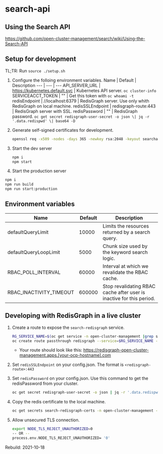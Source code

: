 # search-api

## Using the Search API

<https://github.com/open-cluster-management/search/wiki/Using-the-Search-API>

## Setup for development

TL;TR: Run `source ./setup.sh`

1. Configure the folloing environment variables.
    Name              | Default                          | Description
    ---               | ---                              | ---
    API_SERVER_URL    | <https://kubernetes.default.svc> | Kubernetes API server. `oc cluster-info`
    SERVICEACCT_TOKEN | ""                               | Get this token with `oc whoami -t`
    redisEndpoint     | //localhost:6379                 | RedisGraph server. Use only whith RedisGraph on local machine.
    redisSSLEndpoint  | redisgraph-route:443             | RedisGraph server with SSL.
    redisPassword     | ""                               | RedisGraph password. `oc get secret redisgraph-user-secret -o json \| jq -r '.data.redispwd' \| base64 -D`

2. Generate self-signed certificates for development.

    ```bash
    openssl req -x509 -nodes -days 365 -newkey rsa:2048 -keyout searchapi.key -out searchapi.crt -config req.conf -extensions 'v3_req'
    ```

3. Start the dev server

    ```bash
    npm i
    npm start
    ```

4. Start the production server

```bash
npm i
npm run build
npm run start:production
```

## Environment variables

Name                    | Default | Description
---                     | ---     | ---
defaultQueryLimit       | 10000   | Limits the resources returned by a search query.
defaultQueryLoopLimit   | 5000    | Chunk size used by the keyword search logic.
RBAC_POLL_INTERVAL      | 60000   | Interval at which we revalidate the RBAC cache.
RBAC_INACTIVITY_TIMEOUT | 600000  | Stop revalidating RBAC cache after user is inactive for this period.

## Developing with RedisGraph in a live cluster

1. Create a route to expose the `search-redisgraph` service.

    ```bash
    RG_SERVICE_NAME=$(oc get service -n open-cluster-management |grep search-redisgraph | awk '{print $1;}')
    oc create route passthrough redisgraph --service=$RG_SERVICE_NAME --insecure-policy='Redirect' --port='redisgraph' -n open-cluster-management
    ```

    - Your route should look like this: <https://redisgraph-open-cluster-management.apps.[your-ocp-hostname].com>

2. Set `redisSSLEndpoint` on your config.json. The format is `<redisgraph-route>:443`

3. Set `redisPassword` on your config.json. Use this command to get the redisPassword from your cluster.

    ```bash
    oc get secret redisgraph-user-secret -o json | jq -r '.data.redispwd' | base64 -D | pbcopy
    ```

4. Copy the redis certificate to the local machine.

    ```bash
    oc get secrets search-redisgraph-certs -n open-cluster-management -o json |jq -r '.data["ca.crt"]' | base64 -d > ./rediscert/redis.crt
    ```

5. Allow unsecured TLS connection.

    ```bash
    export NODE_TLS_REJECT_UNAUTHORIZED=0
    -- OR --
    process.env.NODE_TLS_REJECT_UNAUTHORIZED= '0'
    ```

Rebuild: 2021-10-18

